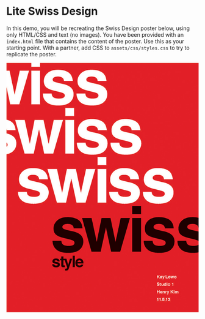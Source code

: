 # Lite Swiss Design

In this demo, you will be recreating the Swiss Design poster below, using only HTML/CSS and text (no images). You have been provided with an `index.html` file that contains the content of the poster. Use this as your starting point. With a partner, add CSS to `assets/css/styles.css` to try to replicate the poster.

![Swiss](assets/img/swiss.jpg)
